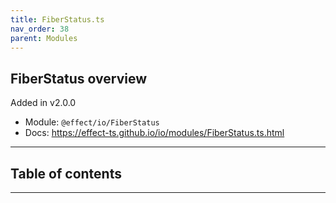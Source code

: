 ```yaml
---
title: FiberStatus.ts
nav_order: 38
parent: Modules
---
```


## FiberStatus overview

Added in v2.0.0

- Module: `@effect/io/FiberStatus`
- Docs: https://effect-ts.github.io/io/modules/FiberStatus.ts.html

---

<h2 class="text-delta">Table of contents</h2>

---
